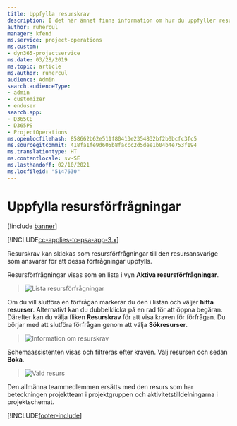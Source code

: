 ```yaml
---
title: Uppfylla resurskrav
description: I det här ämnet finns information om hur du uppfyller resurskrav.
author: ruhercul
manager: kfend
ms.service: project-operations
ms.custom:
- dyn365-projectservice
ms.date: 03/28/2019
ms.topic: article
ms.author: ruhercul
audience: Admin
search.audienceType:
- admin
- customizer
- enduser
search.app:
- D365CE
- D365PS
- ProjectOperations
ms.openlocfilehash: 858662b62e511f80413e2354832bf2b0bcfc3fc5
ms.sourcegitcommit: 418fa1fe9d605b8faccc2d5dee1b04b4e753f194
ms.translationtype: HT
ms.contentlocale: sv-SE
ms.lasthandoff: 02/10/2021
ms.locfileid: "5147630"
---
```

# <a name="fulfilling-resource-requests"></a>Uppfylla resursförfrågningar

[!include [banner](../includes/psa-now-project-operations.md)]

[!INCLUDE[cc-applies-to-psa-app-3.x](../includes/cc-applies-to-psa-app-3x.md)]

Resurskrav kan skickas som resursförfrågningar till den resursansvarige som ansvarar för att dessa förfrågningar uppfylls.

Resursförfrågningar visas som en lista i vyn **Aktiva resursförfrågningar**.

> ![Lista resursförfrågningar](media/Resource-Management-image59.png)

Om du vill slutföra en förfrågan markerar du den i listan och väljer **hitta resurser**. Alternativt kan du dubbelklicka på en rad för att öppna begäran. Därefter kan du välja fliken **Resurskrav** för att visa kraven för förfrågan. Du börjar med att slutföra förfrågan genom att välja **Sökresurser**.

> ![Information om resurskrav](media/Resource-Management-image60.png)

Schemaassistenten visas och filtreras efter kraven. Välj resursen och sedan **Boka**.

> ![Vald resurs](media/Resource-Management-image61.png)

Den allmänna teammedlemmen ersätts med den resurs som har beteckningen projektteam i projektgruppen och aktivitetstilldelningarna i projektschemat.


[!INCLUDE[footer-include](../includes/footer-banner.md)]